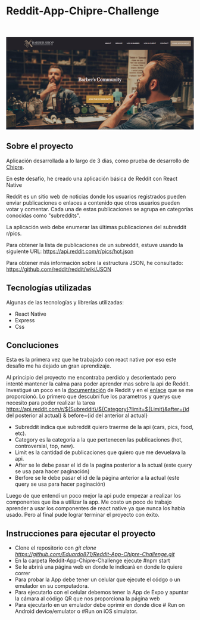 # Reddit-App-Chipre-Challenge
<br> </br>
![proyect](https://github.com/Eduardo871/Landing-Page-Coca-Cola/blob/main/images/Screenshot%20from%202021-07-01%2011-17-39.png?raw=true)


## Sobre el proyecto

Aplicación desarrollada a lo largo de 3 dias, como prueba de desarrollo de [Chipre](www.chiper.co). 

En este desafío, he creado una aplicación básica de Reddit con React Native

Reddit es un sitio web de noticias donde los usuarios registrados pueden enviar publicaciones o enlaces a contenido que otros usuarios pueden votar y comentar. Cada una de estas publicaciones se agrupa en categorías conocidas como "subreddits".

La aplicación web debe enumerar las últimas publicaciones del subreddit r/pics.

Para obtener la lista de publicaciones de un subreddit, estuve usando la siguiente URL: https://api.reddit.com/r/pics/hot.json

Para obtener más información sobre la estructura JSON, he consultado: https://github.com/reddit/reddit/wiki/JSON 

## Tecnologías utilizadas

Algunas de las tecnologías y librerías utilizadas:

- React Native
- Express
- Css

## Concluciones
Esta es la primera vez que he trabajado con react native por eso este desafío me ha dejado un gran aprendizaje.

Al principio del proyecto me encontraba perdido y desorientado pero intenté mantener la calma para poder aprender mas sobre la api de Reddit. 
Investigué un poco en la [documentación](https://www.reddit.com/dev/api/) de Reddit y en el [enlace](https://github.com/reddit/reddit/wiki/JSON) que se me proporcionó. 
Lo primero que descubrí fue  los parametros y querys que necesito para poder realizar la tarea https://api.reddit.com/r/${Subreddit}/${Category}?limit=${Limit}&after={id del posterior al actual} & before={id del anterior al actual}

- Subreddit indica que subreddit quiero traerme de la api (cars, pics, food, etc).
- Category es la categoria a la que pertenecen las publicaciones (hot, controversial, top, new).
- Limit es la cantidad de publicaciones que quiero que me devuelava la api.
- After se le debe pasar el id de la pagina posterior a la actual (este query se usa para hacer paginación)
- Berfore se le debe pasar el id de la página anterior a la actual (este query se usa para hacer paginación)

Luego de que entendí un poco mejor la api pude empezar a realizar los componentes que iba a utilizar la app. Me costo un poco de trabajo aprender a usar los componentes de react native ya que nunca los había usado. Pero al final pude lograr terminar el proyecto con éxito.


## Instrucciones para ejecutar el proyecto
- Clone el repositorio con  *git clone https://github.com/Eduardo871/Reddit-App-Chipre-Challenge.git*
- En la carpeta Reddit-App-Chipre-Challenge ejecute #npm start
- Se le abrirá una página web en donde le indicará en donde lo quiere correr
- Para probar la App debe tener un celular que ejecute el códgo o un emulador en su computadora.
- Para ejecutarlo con el celular debemos tener la App de Expo y apuntar la cámara al código QR que nos proporciona la página web
- Para ejecutarlo en un emulador debe oprimir en donde dice # Run on Android device/emulator o #Run on iOS simulator.

